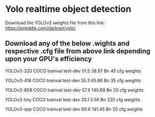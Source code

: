 # Yolo realtime object detection

Download the YOLOv3 weights file from this link: https://pjreddie.com/darknet/yolo/

## Download any of the below .wights and respective .cfg file from above link depending upon your GPU's efficiency

YOLOv3-320 	COCO trainval 	test-dev 	51.5 	38.97 Bn 	45 	cfg 	weights

YOLOv3-416 	COCO trainval 	test-dev 	55.3 	65.86 Bn 	35 	cfg 	weights

YOLOv3-608 	COCO trainval 	test-dev 	57.9 	140.69 Bn 	20 	cfg 	weights

YOLOv3-tiny 	COCO trainval 	test-dev 	33.1 	5.56 Bn 	220 	cfg 	weights

YOLOv3-spp 	COCO trainval 	test-dev 	60.6 	141.45 Bn 	20 	cfg 	weights
